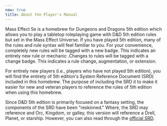 ```yaml
---
new: true
title: About the Player's Manual
---
```


Mass Effect 5e is a homebrew for Dungeons and Dragons 5th edition which allows you to play a tabletop roleplaying game
with D&D 5th edition rules but set in the Mass Effect Universe. If you have played 5th edition, many of the rules
and rule syntax will feel familiar to you. For your convenience, completely new rules will be tagged with a
<v-chip color="secondary" text-color="white" class="v-chip--x-small">new</v-chip> badge. This indicates an entirely new
rule or mechanic .Changes to rules will be tagged with a
<v-chip color="orange accent-2" text-color="black" class="v-chip--x-small">change</v-chip> badge. This indicates a rule
change, augmentation, or extension.

For entirely new players (i.e., players who have not played 5th edition), you will find the entirety of 5th edition's
System Reference Document (SRD) included in this homebrew. The purpose of including the SRD it to make it easier for
new and veteran players to reference the rules of 5th edition when using this homebrew.

Since D&D 5th edition is primarily focused on a fantasy setting, the components of the SRD have been "reskinned." Where,
the SRD may reference and Orc, Kingdom, or galley, this version will reference a Drell, Planet, or starship. However, you
can also read through the <a href="http://dnd.wizards.com/articles/features/basicrules" target="_blank">official SRD</a>.
